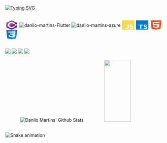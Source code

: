 <!--
<img width=100% src="https://capsule-render.vercel.app/api?type=waving&color=#383A59&height=120&section=header"/>
-->
[![Typing SVG](https://readme-typing-svg.herokuapp.com/?color=bcc2cd&size=35&center=true&vCenter=true&width=1000&lines=Hello+World!;My+name+is+Danilo+Martins;I'm+developer;Be+welcome!+:%29)](https://git.io/typing-svg)

<div style="display: inline_block">
  <br>
  <img align="center" alt="danilo-martins-csharp" height="30" width="40" src="https://raw.githubusercontent.com/devicons/devicon/master/icons/csharp/csharp-original.svg">
  <img align="center" alt="danilo-martins-Flutter" height="30" width="40" src="https://cdn.jsdelivr.net/gh/devicons/devicon/icons/flutter/flutter-original.svg">
  <img align="center" alt="danilo-martins-azure" height="30" width="40" src="https://cdn.jsdelivr.net/gh/devicons/devicon/icons/azure/azure-original.svg">
  <img align="center" alt="danilo-martins-Js" height="30" width="40" src="https://raw.githubusercontent.com/devicons/devicon/master/icons/javascript/javascript-plain.svg">
  <img align="center" alt="danilo-martins-Ts" height="30" width="40" src="https://raw.githubusercontent.com/devicons/devicon/master/icons/typescript/typescript-plain.svg">
  <img align="center" alt="danilo-martins-HTML" height="30" width="40" src="https://raw.githubusercontent.com/devicons/devicon/master/icons/html5/html5-original.svg">
  <img align="center" alt="danilo-martins-CSS" height="30" width="40" src="https://raw.githubusercontent.com/devicons/devicon/master/icons/css3/css3-original.svg">
</div>

##
<div> 
  <a href="https://instagram.com/danilomartins18" target="_blank"><img src="https://img.shields.io/badge/-Instagram-%23E4405F?style=for-the-badge&logo=instagram&logoColor=white" target="_blank"></a>
 <a href="https://discord.gg/wagxzStdcR" target="_blank"><img src="https://img.shields.io/badge/Discord-7289DA?style=for-the-badge&logo=discord&logoColor=white" target="_blank"></a> 
  <a href = "mailto:danilomartins18@gmail.com"><img src="https://img.shields.io/badge/Gmail-D14836?style=for-the-badge&logo=gmail&logoColor=white" target="_blank"></a>
  <a href="https://www.linkedin.com/in/danilomartins18" target="_blank"><img src="https://img.shields.io/badge/-LinkedIn-%230077B5?style=for-the-badge&logo=linkedin&logoColor=white" target="_blank"></a> 
</div>

<br />

<div align="center">  
  <img width="49%" height="195px" src="https://github-readme-stats.vercel.app/api?username=danilomartins18&show_icons=true&count_private=true&include_all_commits=true&theme=dracula" alt="Danilo Martins' Github Stats" /> 
  <img width="41%" height="195px" src="https://github-readme-stats.vercel.app/api/top-langs/?username=danilomartins18&layout=compact&theme=dracula" />
</div>

<br />

![Snake animation](https://github.com/danilomartins18/danilomartins18/blob/output/github-contribution-grid-snake.svg)

